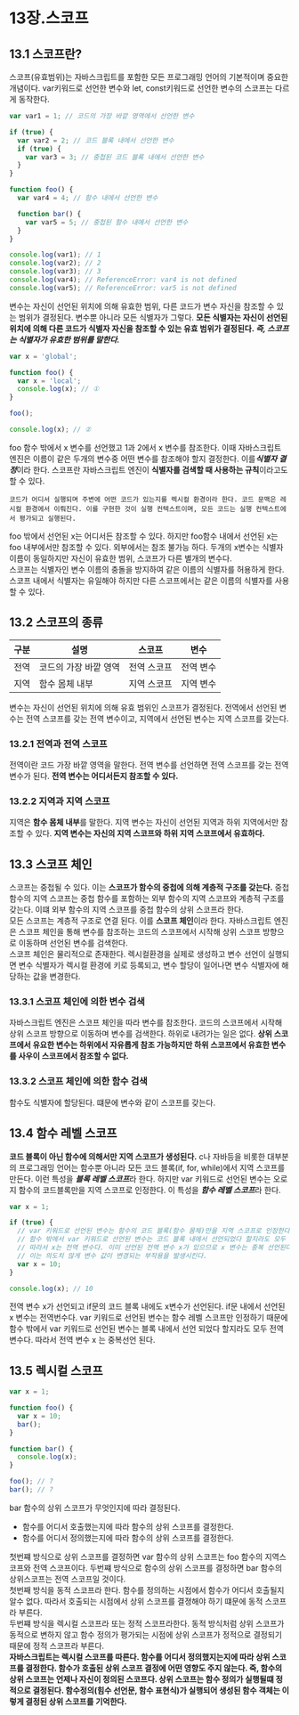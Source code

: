 # 13장.스코프
## 13.1 스코프란?
스코프(유효범위)는 자바스크립트를 포함한 모든 프로그래밍 언어의 기본적이며 중요한 개념이다. var키워드로 선언한 변수와 let, const키워드로 선언한 변수의 스코프는 다르게 동작한다. 
```js
var var1 = 1; // 코드의 가장 바깥 영역에서 선언한 변수

if (true) {
  var var2 = 2; // 코드 블록 내에서 선언한 변수
  if (true) {
    var var3 = 3; // 중첩된 코드 블록 내에서 선언한 변수
  }
}

function foo() {
  var var4 = 4; // 함수 내에서 선언한 변수

  function bar() {
    var var5 = 5; // 중첩된 함수 내에서 선언한 변수
  }
}

console.log(var1); // 1
console.log(var2); // 2
console.log(var3); // 3
console.log(var4); // ReferenceError: var4 is not defined
console.log(var5); // ReferenceError: var5 is not defined
```
변수는 자신이 선언된 위치에 의해 유효한 범위, 다른 코드가 변수 자신을 참조할 수 있는 범위가 결정된다. 변수뿐 아니라 모든 식별자가 그렇다. **모든 식별자는 자신이 선언된 위치에 의해 다른 코드가 식별자 자신을 참조할 수 있는 유효 범위가 결정된다. ***즉, 스코프는 식별자가 유효한 범위를 말한다.*****
```js
var x = 'global';

function foo() {
  var x = 'local';
  console.log(x); // ①
}

foo();

console.log(x); // ②
```
foo 함수 밖에서 x 변수를 선언했고 1과 2에서 x 변수를 참조한다. 이때 자바스크립트 엔진은 이름이 같은 두개의 변수중 어떤 변수를 참조해야 할지 결정한다. 이를***식별자 결정***이라 한다. 스코프란 자바스크립트 엔진이 **식별자를 검색할 때 사용하는 규칙**이라고도 할 수 있다.
```text
코드가 어디서 실행되며 주변에 어떤 코드가 있는지를 렉시컬 환경이라 한다. 코드 문맥은 레시컬 환경에서 이뤄진다. 이를 구현한 것이 실행 컨텍스트이며, 모든 코드는 실행 컨텍스트에서 평가되고 실행된다. 
```
foo 밖에서 선언된 x는 어디서든 참조할 수 있다. 하지만 foo함수 내에서 선언된 x는 foo 내부에서만 참조할 수 있다. 외부에서는 참조 불가능 하다. 두개의 x변수는 식별자 이름이 동일하지만 자신이 유효한 범위, 스코프가 다른 별개의 변수다.</br>
스코프는 식별자인 변수 이름의 충돌을 방지하여 같은 이름의 식별자를 허용하게 한다. 스코프 내에서 식별자는 유일해야 하지만 다른 스코프에서는 같은 이름의 식별자를 사용할 수 있다. 
## 13.2 스코프의 종류
|구분|설명|스코프|변수|
|---|---|---|---|
|전역|코드의 가장 바깥 영역|전역 스코프|전역 변수|
|지역|함수 몸체 내부|지역 스코프|지역 변수|

변수는 자신이 선언된 위치에 의해 유효 범위인 스코프가 결정된다. 전역에서 선언된 변수는 전역 스코프를 갖는 전역 변수이고, 지역에서 선언된 변수는 지역 스코프를 갖는다.
### 13.2.1 전역과 전역 스코프
전역이란 코드 가장 바깥 영역을 말한다. 전역 변수를 선언하면 전역 스코프를 갖는 전역 변수가 된다. **전역 변수는 어디서든지 참조할 수 있다.**
### 13.2.2 지역과 지역 스코프
지역은 **함수 몸체 내부**를 말한다. 지역 변수는 자신이 선언된 지역과 하위 지역에서만 참조할 수 있다. **지역 변수는 자신의 지역 스코프와 하위 지역 스코프에서 유효하다.**
## 13.3 스코프 체인
스코프는 중첩될 수 있다. 이는 **스코프가 함수의 중첩에 의해 계층적 구조를 갖는다.** 중첩 함수의 지역 스코프는 중첩 함수를 포함하는 외부 함수의 지역 스코프와 계층적 구조를 갖는다. 이떄 외부 함수의 지역 스코프를 중첩 함수의 상위 스코프라 한다. </br>
모든 스코프는 계층적 구조로 연결 된다. 이를 **스코프 체인**이라 한다. 자바스크립트 엔진은 스코프 체인을 통해 변수를 참조하는 코드의 스코프에서 시작해 상위 스코프 방향으로 이동하며 선언된 변수를 검색한다.</br>
스코프 체인은 물리적으로 존재한다. 렉시컬환경을 실제로 생성하고 변수 선언이 실행되면 변수 식별자가 렉시컬 환경에 키로 등록되고, 변수 할당이 일어나면 변수 식별자에 해당하는 값을 변경한다.
### 13.3.1 스코프 체인에 의한 변수 검색
자바스크립트 엔진은 스코프 체인을 따라 변수를 참조한다. 코드의 스코프에서 시작해 상위 스코프 방향으로 이동하며 변수를 검색한다. 하위로 내려가는 일은 없다. **상위 스코프에서 유요한 변수는 하위에서 자유롭게 참조 가능하지만 하위 스코프에서 유효한 변수를 사우이 스코프에서 참조할 수 없다.**
### 13.3.2 스코프 체인에 의한 함수 검색
함수도 식별자에 할당된다. 떄문에 변수와 같이 스코프를 갖는다. 
## 13.4 함수 레벨 스코프
**코드 블록이 아닌 함수에 의해서만 지역 스코프가 생성된다.** c나 자바등을 비롯한 대부분의 프로그래밍 언어는 함수뿐 아니라 모든 코드 블록(if, for, while)에서 지역 스코프를 만든다. 이런 특성을 ***블록 레벨 스코프***라 한다. 하지만 var 키워드로 선언된 변수는 오로지 함수의 코드블록만을 지역 스코프로 인정한다. 이 특성을 ***함수 레벨 스코프***라 한다.
```js
var x = 1;

if (true) {
  // var 키워드로 선언된 변수는 함수의 코드 블록(함수 몸체)만을 지역 스코프로 인정한다.
  // 함수 밖에서 var 키워드로 선언된 변수는 코드 블록 내에서 선언되었다 할지라도 모두 전역 변수다.
  // 따라서 x는 전역 변수다. 이미 선언된 전역 변수 x가 있으므로 x 변수는 중복 선언된다.
  // 이는 의도치 않게 변수 값이 변경되는 부작용을 발생시킨다.
  var x = 10;
}

console.log(x); // 10
```
전역 변수 x가 선언되고 if문의 코드 블록 내에도 x변수가 선언된다. if문 내에서 선언된 x 변수는 전역번수다. var 키워드로 선언된 변수는 함수 레벨 스코프만 인정하기 때문에 함수 밖에서 var 키워드로 선언된 변수는 블록 내에서 선언 되었다 할지라도 모두 전역 변수다. 따라서 전역 변수 x 는 중복선언 된다.
## 13.5 렉시컬 스코프
```js
var x = 1;

function foo() {
  var x = 10;
  bar();
}

function bar() {
  console.log(x);
}

foo(); // ?
bar(); // ?
```
bar 함수의 상위 스코프가 무엇인지에 따라 결정된다. 
- 함수를 어디서 호출했는지에 따라 함수의 상위 스코프를 결정한다.
- 함수를 어디서 정의했는지에 따라 함수의 상위 스코프를 결정한다.

첫번쨰 방식으로 상위 스코프를 결정하면 var 함수의 상위 스코프는 foo 함수의 지역스코프와 전역 스코프이다. 두번쨰 방식으로 함수의 상위 스코프를 결정하면 bar 함수의 상위스코프는 전역 스코프일 것이다.</br>
첫번째 방식을 동적 스코프라 한다. 함수를 정의하는 시점에서 함수가 어디서 호출될지 알수 없다. 따라서 호출되는 시점에서 상위 스코프를 결졍해야 하기 떄문에 동적 스코프라 부른다.</br>
두번쨰 방식을 렉시컬 스코프라 또는 정적 스코프라한다. 동적 방식처럼 상위 스코프가 동적으로 변하지 않고 함수 정의가 평가되는 시점에 상위 스코프가 정적으로 결정되기 때문에 정적 스코프라 부른다.</br>
**자바스크립트는 렉시컬 스코프를 따른다. 함수를 어디서 정의했지는지에 따라 상위 스코프를 결정한다. 함수가 호출된 상위 스코프 결정에 어떤 영향도 주지 않는다. 죽, 함수의 상위 스코프는 언제나 자신이 정의된 스코프다. 상위 스코프는 함수 정의가 실행될떄 정적으로 결정된다. 함수정의(힘수 선언문, 함수 표현식)가 실행되어 생성된 함수 객체는 이렇게 결정된 상위 스코프를 기억한다.**
